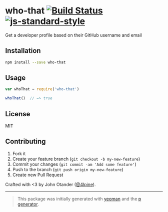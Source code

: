 # who-that [![Build Status](https://secure.travis-ci.org/johnotander/who-that.svg?branch=master)](https://travis-ci.org/johnotander/who-that) [![js-standard-style](https://img.shields.io/badge/code%20style-standard-brightgreen.svg?style=flat)](https://github.com/feross/standard)

Get a developer profile based on their GitHub username and email

## Installation

```bash
npm install --save who-that
```

## Usage

```javascript
var whoThat = require('who-that')

whoThat()  // => true
```

## License

MIT

## Contributing

1. Fork it
2. Create your feature branch (`git checkout -b my-new-feature`)
3. Commit your changes (`git commit -am 'Add some feature'`)
4. Push to the branch (`git push origin my-new-feature`)
5. Create new Pull Request

Crafted with <3 by John Otander ([@4lpine](https://twitter.com/4lpine)).

***

> This package was initially generated with [yeoman](http://yeoman.io) and the [p generator](https://github.com/johnotander/generator-p.git).
